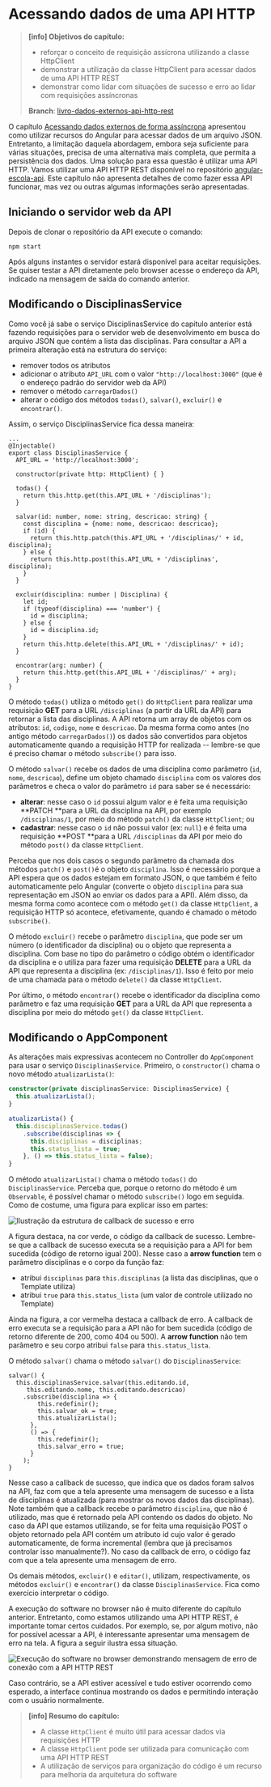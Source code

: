 # Acessando dados de uma API HTTP

> **\[info\] Objetivos do capítulo:**
>
> * reforçar o conceito de requisição assícrona utilizando a classe HttpClient
> * demonstrar a utilização da classe HttpClient para acessar dados de uma API HTTP REST
> * demonstrar como lidar com situações de sucesso e erro ao lidar com requisições assíncronas
>
> **Branch**: [livro-dados-externos-api-http-rest](https://github.com/jacksongomesbr/angular-escola/tree/livro-dados-externos-api-http-rest)

O capítulo [Acessando dados externos de forma assíncrona](/acessando-dados-externos-de-forma-assincrona.md) apresentou como utilizar recursos do Angular para acessar dados de um arquivo JSON. Entretanto, a limitação daquela abordagem, embora seja suficiente para várias situações, precisa de uma alternativa mais completa, que permita a persistência dos dados. Uma solução para essa questão é utilizar uma API HTTP. Vamos utilizar uma API HTTP REST disponível no repositório [angular-escola-api](https://github.com/jacksongomesbr/angular-escola-api). Este capítulo não apresenta detalhes de como fazer essa API funcionar, mas vez ou outras algumas informações serão apresentadas.

## Iniciando o servidor web da API

Depois de clonar o repositório da API execute o comando:

```
npm start
```

Após alguns instantes o servidor estará disponível para aceitar requisições. Se quiser testar a API diretamente pelo browser acesse o endereço da API, indicado na mensagem de saída do comando anterior.

## Modificando o DisciplinasService

Como você já sabe o serviço DisciplinasService do capítulo anterior está fazendo requisições para o servidor web de desenvolvimento em busca do arquivo JSON que contém a lista das disciplinas. Para consultar a API a primeira alteração está na estrutura do serviço:

* remover todos os atributos
* adicionar o atributo `API_URL` com o valor `"http://localhost:3000"` \(que é o endereço padrão do servidor web da API\)
* remover o método `carregarDados()`
* alterar o código dos métodos `todas()`, `salvar()`, `excluir()` e `encontrar()`.

Assim, o serviço DisciplinasService fica dessa maneira:

```
...
@Injectable()
export class DisciplinasService {
  API_URL = 'http://localhost:3000';

  constructor(private http: HttpClient) { }

  todas() {
    return this.http.get(this.API_URL + '/disciplinas');
  }

  salvar(id: number, nome: string, descricao: string) {
    const disciplina = {nome: nome, descricao: descricao};
    if (id) {
      return this.http.patch(this.API_URL + '/disciplinas/' + id, disciplina);
    } else {
      return this.http.post(this.API_URL + '/disciplinas', disciplina);
    }
  }

  excluir(disciplina: number | Disciplina) {
    let id;
    if (typeof(disciplina) === 'number') {
      id = disciplina;
    } else {
      id = disciplina.id;
    }
    return this.http.delete(this.API_URL + '/disciplinas/' + id);
  }

  encontrar(arg: number) {
    return this.http.get(this.API_URL + '/disciplinas/' + arg);
  }
}
```

O método `todas()` utiliza o método `get()` do `HttpClient` para realizar uma requisição **GET** para a URL `/disciplinas` \(a partir da URL da API\) para retornar a lista das disciplinas. A API retorna um array de objetos com os atributos: `id`, `codigo`, `nome` e `descricao`. Da mesma forma como antes \(no antigo método `carregarDados()`\)  os dados são convertidos para objetos automaticamente quando a requisição HTTP for realizada -- lembre-se que é preciso chamar o método `subscribe()` para isso.

O método `salvar()` recebe os dados de uma disciplina como parâmetro \(`id`, `nome`, `descricao`\), define um objeto chamado `disciplina` com os valores dos parâmetros e checa o valor do parâmetro `id` para saber se é necessário:

* **alterar**: nesse caso o `id` possui algum valor e é feita uma requisição **PATCH **para a URL da disciplina na API, por exemplo `/disciplinas/1`, por meio do método `patch()` da classe `HttpClient`; ou
* **cadastrar**: nesse caso o `id` não possui valor \(ex: `null`\) e é feita uma requisição **POST **para a URL `/disciplinas` da API por meio do método `post()` da classe `HttpClient`.

Perceba que nos dois casos o segundo parâmetro da chamada dos métodos `patch()` e `post()`é o objeto `disciplina`. Isso é necessário porque a API espera que os dados estejam em formato JSON, o que também é feito automaticamente pelo Angular \(converte o objeto `disciplina` para sua representação em JSON ao enviar os dados para a API\). Além disso, da mesma forma como acontece com o método `get()` da classe `HttpClient`, a requisição HTTP só acontece, efetivamente, quando é chamado o método `subscribe()`.

O método `excluir()` recebe o parâmetro `disciplina`, que pode ser um número \(o identificador da disciplina\) ou o objeto que representa a disciplina. Com base no tipo do parâmetro o código obtém o identificador da disciplina e o utiliza para fazer uma requisição **DELETE** para a URL da API que representa a disciplina \(ex: `/disciplinas/1`\). Isso é feito por meio de uma chamada para o método `delete()` da classe `HttpClient`.

Por último, o método `encontrar()` recebe o identificador da disciplina como parâmetro e faz uma requisição **GET** para a URL da API que representa a disciplina por meio do método `get()` da classe `HttpClient`.

## Modificando o AppComponent

As alterações mais expressivas acontecem no Controller do `AppComponent` para usar o serviço `DisciplinasService`. Primeiro, o `constructor()` chama o novo método `atualizarLista()`:

```typescript
constructor(private disciplinasService: DisciplinasService) {
  this.atualizarLista();
}

atualizarLista() {
  this.disciplinasService.todas()
    .subscribe(disciplinas => {
      this.disciplinas = disciplinas;
      this.status_lista = true;
    }, () => this.status_lista = false);
}
```

O método `atualizarLista()` chama o método `todas()` do `DisciplinasService`. Perceba que, porque o retorno do método é um `Observable`, é possível chamar o método `subscribe()` logo em seguida. Como de costume, uma figura para explicar isso em partes:

![Ilustração da estrutura de callback de sucesso e erro](/assets/acessando-dados-api-exemplo-subscribe-sucesso-erro.png)

A figura destaca, na cor verde, o código da callback de sucesso. Lembre-se que a callback de sucesso executa se a requisição para a API for bem sucedida \(código de retorno igual 200\). Nesse caso a **arrow function** tem o parâmetro disciplinas e o corpo da função faz:

* atribui `disciplinas` para `this.disciplinas` \(a lista das disciplinas, que o Template utiliza\)
* atribui `true` para `this.status_lista` \(um valor de controle utilizado no Template\)

Ainda na figura, a cor vermelha destaca a callback de erro. A callback de erro executa se a requisição para a API não for bem sucedida \(código de retorno diferente de 200, como 404 ou 500\). A **arrow function** não tem parâmetro e seu corpo atribui `false` para `this.status_lista`.

O método `salvar()` chama o método `salvar()` do `DisciplinasService`:

```
salvar() {
  this.disciplinasService.salvar(this.editando.id, 
     this.editando.nome, this.editando.descricao)
    .subscribe(disciplina => {
        this.redefinir();
        this.salvar_ok = true;
        this.atualizarLista();
      },
      () => {
        this.redefinir();
        this.salvar_erro = true;
      }
    );
}
```

Nesse caso a callback de sucesso, que indica que os dados foram salvos na API, faz com que a tela apresente uma mensagem de sucesso e a lista de disciplinas é atualizada \(para mostrar os novos dados das disciplinas\). Note também que a callback recebe o parâmetro `disciplina`, que não é utilizado, mas que é retornado pela API contendo os dados do objeto. No caso da API que estamos utilizando, se for feita uma requisição POST o objeto retornado pela API contém um atributo id cujo valor é gerado automaticamente, de forma incremental \(lembra que já precisamos controlar isso manualmente?\). No caso da callback de erro, o código faz com que a tela apresente uma mensagem de erro.

Os demais métodos, `excluir()` e `editar()`, utilizam, respectivamente, os métodos `excluir()` e `encontrar()` da classe `DisciplinasService`. Fica como exercício interpretar o código.

A execução do software no browser não é muito diferente do capítulo anterior. Entretanto, como estamos utilizando uma API HTTP REST, é importante tomar certos cuidados. Por exemplo, se, por algum motivo, não for possível acessar a API, é interessante apresentar uma mensagem de erro na tela. A figura a seguir ilustra essa situação.

![Execução do software no browser demonstrando mensagem de erro de conexão com a API HTTP REST](/assets/software-dados-api-http-demonstracao-erro.png)

Caso contrário, se a API estiver acessível e tudo estiver ocorrendo como esperado, a interface continua mostrando os dados e permitindo interação com o usuário normalmente.



> **\[info\] Resumo do capítulo:**
>
> * A classe `HttpClient` é muito útil para acessar dados via requisições HTTP
> * A classe `HttpClient` pode ser utilizada para comunicação com uma API HTTP REST
> * A utilização de serviços para organização do código é um recurso para melhoria da arquitetura do software




